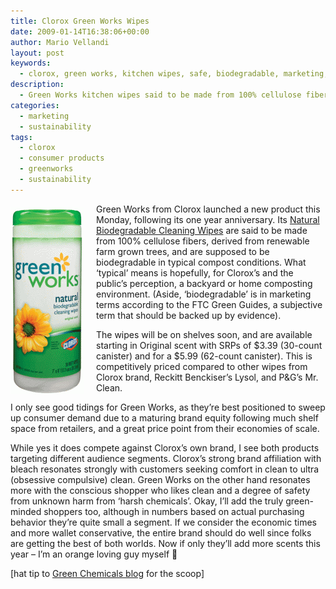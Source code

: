 ```yaml
---
title: Clorox Green Works Wipes
date: 2009-01-14T16:38:06+00:00
author: Mario Vellandi
layout: post
keywords:
  - clorox, green works, kitchen wipes, safe, biodegradable, marketing, review, analysis, competition, retail, price, green marketing
description:
  - Green Works kitchen wipes said to be made from 100% cellulose fibers, derived from renewable farm grown trees, and biodegradable in typical compost conditions.
categories:
  - marketing
  - sustainability
tags:
  - clorox
  - consumer products
  - greenworks
  - sustainability
---
```

<img class="size-medium wp-image-758 alignleft" style="margin:5px 20px 10px 0; float: left;" title="clorox_green_works_wipes" src="../images/wp-content/uploads/2009/01/clorox_green_works_wipes-117x300.jpg" alt="clorox green works wipes" width="117" height="300" />Green Works from Clorox launched a new product this Monday, following its one year anniversary. Its <a rel="nofollow" href="http://www.greenworkspresskit.com/January_12_2009.html">Natural Biodegradable Cleaning Wipes</a> are said to be made from 100% cellulose fibers, derived from renewable farm grown trees, and are supposed to be biodegradable in typical compost conditions. What &#8216;typical&#8217; means is hopefully, for Clorox&#8217;s and the public&#8217;s perception, a backyard or home composting environment. (Aside, &#8216;biodegradable&#8217; is in marketing terms according to the FTC Green Guides, a subjective term that should be backed up by evidence).

The wipes will be on shelves soon, and are available starting in Original scent with SRPs of $3.39 (30-count canister) and for a $5.99 (62-count canister). This is competitively priced compared to other wipes from Clorox brand, Reckitt Benckiser&#8217;s Lysol, and P&G&#8217;s Mr. Clean.

I only see good tidings for Green Works, as they&#8217;re best positioned to sweep up consumer demand due to a maturing brand equity following much shelf space from retailers, and a great price point from their economies of scale.

While yes it does compete against Clorox&#8217;s own brand, I see both products targeting different audience segments. Clorox&#8217;s strong brand affiliation with bleach resonates strongly with customers seeking comfort in clean to ultra (obsessive compulsive) clean. Green Works on the other hand resonates more with the conscious shopper who likes clean and a degree of safety from unknown harm from &#8216;harsh chemicals&#8217;. Okay, I&#8217;ll add the truly green-minded shoppers too, although in numbers based on actual purchasing behavior they&#8217;re quite small a segment. If we consider the economic times and more wallet conservative, the entire brand should do well since folks are getting the best of both worlds. Now if only they&#8217;ll add more scents this year &#8211; I&#8217;m an orange loving guy myself 🙂

[hat tip to <a rel="nofollow" href="http://www.icis.com/blogs/green-chemicals/2009/01/clorox-launches-green-wipes.html">Green Chemicals blog</a> for the scoop]
